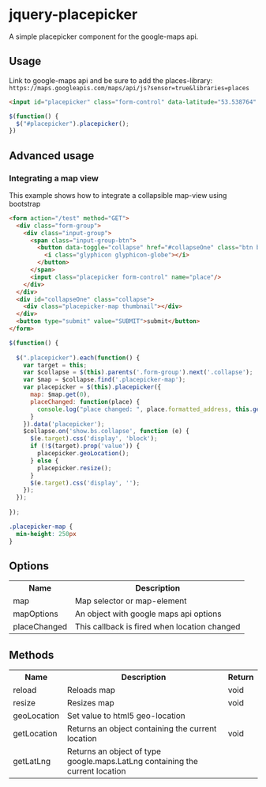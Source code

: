 jquery-placepicker
==================

A simple placepicker component for the google-maps api. 

Usage
-----

Link to google-maps api and be sure to add the places-library: `https://maps.googleapis.com/maps/api/js?sensor=true&libraries=places`

```html
<input id="placepicker" class="form-control" data-latitude="53.538764" data-longitude="10.028240"/>
```

```js
$(function() {
  $("#placepicker").placepicker();
})
```

Advanced usage
--------------

### Integrating a map view
This example shows how to integrate a collapsible map-view using bootstrap

```html
<form action="/test" method="GET">
  <div class="form-group">
    <div class="input-group">
      <span class="input-group-btn">
        <button data-toggle="collapse" href="#collapseOne" class="btn btn-default">
          <i class="glyphicon glyphicon-globe"></i>
        </button>
      </span>
      <input class="placepicker form-control" name="place"/>
    </div>
  </div>
  <div id="collapseOne" class="collapse">
    <div class="placepicker-map thumbnail"></div>
  </div>
  <button type="submit" value="SUBMIT">submit</button>
</form>
```

```js
$(function() {
        
  $(".placepicker").each(function() {
    var target = this;
    var $collapse = $(this).parents('.form-group').next('.collapse');
    var $map = $collapse.find('.placepicker-map');
    var placepicker = $(this).placepicker({
      map: $map.get(0), 
      placeChanged: function(place) {
        console.log("place changed: ", place.formatted_address, this.getLocation());
      }
    }).data('placepicker');
    $collapse.on('show.bs.collapse', function (e) {
      $(e.target).css('display', 'block');
      if (!$(target).prop('value')) {
        placepicker.geoLocation();
      } else {
        placepicker.resize();
      }
      $(e.target).css('display', '');
    });
  });
  
});      
```

```css
.placepicker-map {
  min-height: 250px
}
```

Options
-------
<table>
  <tr>
    <th>Name</th><th>Description</th>
  </tr>
  <tr>
    <td>map</td><td>Map selector or map-element</td>
  </tr>
  <tr>
    <td>mapOptions</td><td>An object with google maps api options</td>
  </tr>
  <tr>
    <td>placeChanged</td><td>This callback is fired when location changed</td>
  </tr>
</table>

Methods
-------
<table>
  <tr>
    <th>Name</th><th>Description</th><th>Return</th>
  </tr>
  <tr>
    <td>reload</td><td>Reloads map</td><td>void</td>
  </tr>
  <tr>
    <td>resize</td><td>Resizes map</td><td>void</td>
  </tr>
  <tr>
    <td>geoLocation</td><td>Set value to html5 geo-location</td>
  </tr>
  <tr>
    <td>getLocation</td><td>Returns an object containing the current location</td><td>void</td>
  </tr>
  <tr>
    <td>getLatLng</td><td>Returns an object of type google.maps.LatLng containing the current location </td>
  </tr>
</table>
